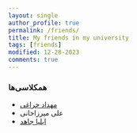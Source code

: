 ```yaml
---
layout: single
author_profile: true
permalink: /friends/
title: My friends in my university
tags: [friends]
modified: 12-28-2023
comments: true
---
```


### همکلاسی‌ها
* [مهداد چراغی](https://mahch40.github.io/)
* علی میرزاخانی 
* [ایلیا جاهد](https://ilyajahed.github.io/)





